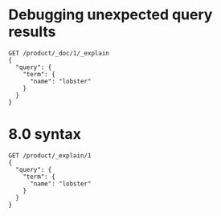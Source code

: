 # Debugging unexpected query results

```
GET /product/_doc/1/_explain
{
  "query": {
    "term": {
      "name": "lobster"
    }
  }
}
```
# 8.0 syntax

```
GET /product/_explain/1
{
  "query": {
    "term": {
      "name": "lobster"
    }
  }
}
```
